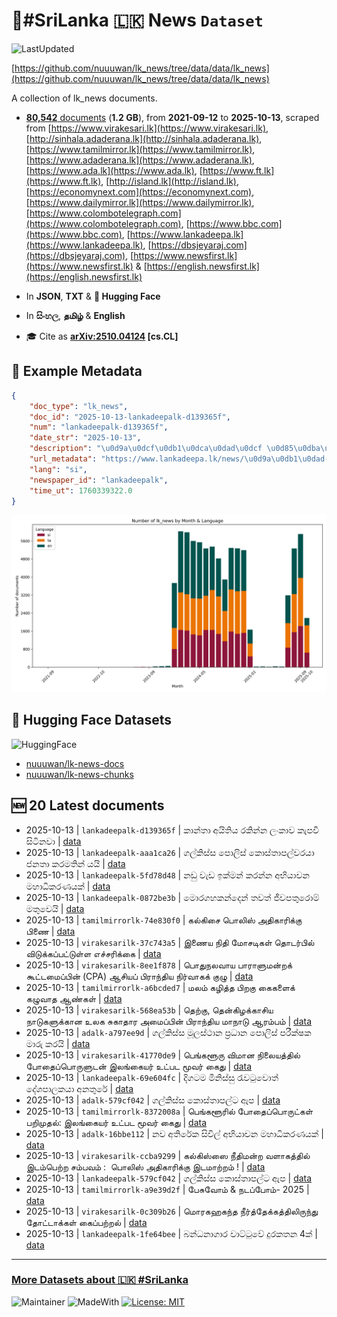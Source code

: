 # 📄#SriLanka 🇱🇰 News `Dataset`

![LastUpdated](https://img.shields.io/badge/last_updated-2025--10--13_12:46:31-green)

[https://github.com/nuuuwan/lk_news/tree/data/data/lk_news](https://github.com/nuuuwan/lk_news/tree/data/data/lk_news)

A collection of lk_news documents.

- [**80,542** documents](https://github.com/nuuuwan/lk_news/tree/data/data/lk_news) (**1.2 GB**), from **2021-09-12** to **2025-10-13**, scraped from [https://www.virakesari.lk](https://www.virakesari.lk), [http://sinhala.adaderana.lk](http://sinhala.adaderana.lk), [https://www.tamilmirror.lk](https://www.tamilmirror.lk), [https://www.adaderana.lk](https://www.adaderana.lk), [https://www.ada.lk](https://www.ada.lk), [https://www.ft.lk](https://www.ft.lk), [http://island.lk](http://island.lk), [https://economynext.com](https://economynext.com), [https://www.dailymirror.lk](https://www.dailymirror.lk), [https://www.colombotelegraph.com](https://www.colombotelegraph.com), [https://www.bbc.com](https://www.bbc.com), [https://www.lankadeepa.lk](https://www.lankadeepa.lk), [https://dbsjeyaraj.com](https://dbsjeyaraj.com), [https://www.newsfirst.lk](https://www.newsfirst.lk) & [https://english.newsfirst.lk](https://english.newsfirst.lk)

- In **JSON**, **TXT** & **🤗 Hugging Face**

- In **සිංහල**, **தமிழ்** & **English**

- 🎓 Cite as **[arXiv:2510.04124](https://arxiv.org/abs/2510.04124) [cs.CL]**

## 📝 Example Metadata

```json
{
    "doc_type": "lk_news",
    "doc_id": "2025-10-13-lankadeepalk-d139365f",
    "num": "lankadeepalk-d139365f",
    "date_str": "2025-10-13",
    "description": "\u0d9a\u0dcf\u0db1\u0dca\u0dad\u0dcf \u0d85\u0dba\u0dd2\u0dad\u0dd2\u0dba \u0dbb\u0d9a\u0dd2\u0db1\u0dca\u0db1 \u0dbd\u0d82\u0d9a\u0dcf\u0dc0 \u0d9a\u0dd0\u0db4\u0dc0\u0dd3 \u0dc3\u0dd2\u0da7\u0dd2\u0db1\u0dc0\u0dcf",
    "url_metadata": "https://www.lankadeepa.lk/news/\u0d9a\u0db1\u0dad-\u0d85\u0dba\u0dad\u0dba-\u0dbb\u0d9a\u0db1\u0db1-\u0dbd\u0d9a\u0dc0-\u0d9a\u0db4\u0dc0-\u0dc3\u0da7\u0db1\u0dc0/101-681226",
    "lang": "si",
    "newspaper_id": "lankadeepalk",
    "time_ut": 1760339322.0
}
```

![Chart](https://raw.githubusercontent.com/nuuuwan/lk_news/refs/heads/data/data/lk_news/docs_by_month_and_lang.png)

## 🤗 Hugging Face Datasets

![HuggingFace](https://img.shields.io/badge/-HuggingFace-FDEE21?style=for-the-badge&logo=HuggingFace)

- [nuuuwan/lk-news-docs](https://huggingface.co/datasets/nuuuwan/lk-news-docs)
- [nuuuwan/lk-news-chunks](https://huggingface.co/datasets/nuuuwan/lk-news-chunks)

## 🆕 20 Latest documents

- 2025-10-13 | `lankadeepalk-d139365f` | කාන්තා අයිතිය රකින්න ලංකාව කැපවී සිටිනවා | [data](https://github.com/nuuuwan/lk_news/tree/data/data/lk_news/2020s/2025/2025-10-13-lankadeepalk-d139365f)
- 2025-10-13 | `lankadeepalk-aaa1ca26` | ගල්කිස්ස පොලිස් කොස්තාපල්වරයා ජනතා කරමතින් යයි | [data](https://github.com/nuuuwan/lk_news/tree/data/data/lk_news/2020s/2025/2025-10-13-lankadeepalk-aaa1ca26)
- 2025-10-13 | `lankadeepalk-5fd78d48` | නඩු වැඩ ඉක්මන් කරන්න අභියාචන මහාධිකරණයක් | [data](https://github.com/nuuuwan/lk_news/tree/data/data/lk_news/2020s/2025/2025-10-13-lankadeepalk-5fd78d48)
- 2025-10-13 | `lankadeepalk-0872be3b` | මොරගහකන්දෙන් තවත් ජීවපතුරොම් මතුවෙයි | [data](https://github.com/nuuuwan/lk_news/tree/data/data/lk_news/2020s/2025/2025-10-13-lankadeepalk-0872be3b)
- 2025-10-13 | `tamilmirrorlk-74e830f0` | கல்கிசை பொலிஸ் அதிகாரிக்கு பிணை | [data](https://github.com/nuuuwan/lk_news/tree/data/data/lk_news/2020s/2025/2025-10-13-tamilmirrorlk-74e830f0)
- 2025-10-13 | `virakesarilk-37c743a5` | இணைய நிதி மோசடிகள் தொடர்பில் விடுக்கப்பட்டுள்ள எச்சரிக்கை | [data](https://github.com/nuuuwan/lk_news/tree/data/data/lk_news/2020s/2025/2025-10-13-virakesarilk-37c743a5)
- 2025-10-13 | `virakesarilk-8ee1f878` | பொதுநலவாய பாராளுமன்றக் கூட்டமைப்பின் (CPA) ஆசியப் பிராந்திய நிர்வாகக் குழு | [data](https://github.com/nuuuwan/lk_news/tree/data/data/lk_news/2020s/2025/2025-10-13-virakesarilk-8ee1f878)
- 2025-10-13 | `tamilmirrorlk-a6bcded7` | மலம் கழித்த பிறகு கைகளைக் கழுவாத ஆண்கள் | [data](https://github.com/nuuuwan/lk_news/tree/data/data/lk_news/2020s/2025/2025-10-13-tamilmirrorlk-a6bcded7)
- 2025-10-13 | `virakesarilk-568ea53b` | தெற்கு, தென்கிழக்காசிய நாடுகளுக்கான உலக சுகாதார அமைப்பின் பிராந்திய மாநாடு ஆரம்பம் | [data](https://github.com/nuuuwan/lk_news/tree/data/data/lk_news/2020s/2025/2025-10-13-virakesarilk-568ea53b)
- 2025-10-13 | `adalk-a797ee9d` | ගල්කිස්ස මූලස්ථාන ප්‍රධාන පොලිස් පරීක්ෂක මාරු කරයි | [data](https://github.com/nuuuwan/lk_news/tree/data/data/lk_news/2020s/2025/2025-10-13-adalk-a797ee9d)
- 2025-10-13 | `virakesarilk-41770de9` | பெங்களூரு விமான நிலையத்தில் போதைப்பொருளுடன் இலங்கையர் உட்பட மூவர் கைது | [data](https://github.com/nuuuwan/lk_news/tree/data/data/lk_news/2020s/2025/2025-10-13-virakesarilk-41770de9)
- 2025-10-13 | `lankadeepalk-69e604fc` | දිගටම මිනිස්සු රැවටුවොත් දේශපාලකයා අනතුරේ | [data](https://github.com/nuuuwan/lk_news/tree/data/data/lk_news/2020s/2025/2025-10-13-lankadeepalk-69e604fc)
- 2025-10-13 | `adalk-579cf042` | ගල්කිස්ස කොස්තාපල්ට ඇප | [data](https://github.com/nuuuwan/lk_news/tree/data/data/lk_news/2020s/2025/2025-10-13-adalk-579cf042)
- 2025-10-13 | `tamilmirrorlk-8372008a` | பெங்களூரில்  போதைப்பொருட்கள் பறிமுதல்: இலங்கையர் உட்பட மூவர் கைது | [data](https://github.com/nuuuwan/lk_news/tree/data/data/lk_news/2020s/2025/2025-10-13-tamilmirrorlk-8372008a)
- 2025-10-13 | `adalk-16bbe112` | නව අතිරේක සිවිල් අභියාචන මහාධිකරණයක් | [data](https://github.com/nuuuwan/lk_news/tree/data/data/lk_news/2020s/2025/2025-10-13-adalk-16bbe112)
- 2025-10-13 | `virakesarilk-ccba9299` | கல்கிஸ்ஸை நீதிமன்ற வளாகத்தில் இடம்பெற்ற சம்பவம் :  பொலிஸ் அதிகாரிக்கு இடமாற்றம் ! | [data](https://github.com/nuuuwan/lk_news/tree/data/data/lk_news/2020s/2025/2025-10-13-virakesarilk-ccba9299)
- 2025-10-13 | `lankadeepalk-579cf042` | ගල්කිස්ස කොස්තාපල්ට ඇප | [data](https://github.com/nuuuwan/lk_news/tree/data/data/lk_news/2020s/2025/2025-10-13-lankadeepalk-579cf042)
- 2025-10-13 | `tamilmirrorlk-a9e39d2f` | பேசுவோம் & நடப்போம்- 2025 | [data](https://github.com/nuuuwan/lk_news/tree/data/data/lk_news/2020s/2025/2025-10-13-tamilmirrorlk-a9e39d2f)
- 2025-10-13 | `virakesarilk-0c309b26` | மொரகஹகந்த நீர்த்தேக்கத்திலிருந்து தோட்டாக்கள் கைப்பற்றல் | [data](https://github.com/nuuuwan/lk_news/tree/data/data/lk_news/2020s/2025/2025-10-13-virakesarilk-0c309b26)
- 2025-10-13 | `lankadeepalk-1fe64bee` | බන්ධනාගාර වාට්ටුවේ දුරකතන 4ක් | [data](https://github.com/nuuuwan/lk_news/tree/data/data/lk_news/2020s/2025/2025-10-13-lankadeepalk-1fe64bee)

---

### [More Datasets about 🇱🇰 #SriLanka](https://github.com/nuuuwan/lk_datasets)

![Maintainer](https://img.shields.io/badge/maintainer-nuuuwan-red)
![MadeWith](https://img.shields.io/badge/made_with-python-blue)
[![License: MIT](https://img.shields.io/badge/License-MIT-yellow.svg)](https://opensource.org/licenses/MIT)
